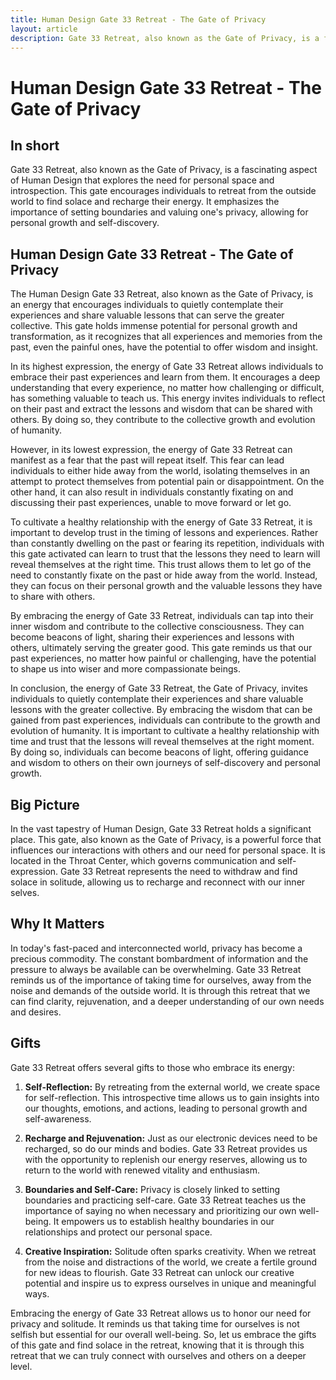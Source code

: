```yaml
---
title: Human Design Gate 33 Retreat - The Gate of Privacy
layout: article
description: Gate 33 Retreat, also known as the Gate of Privacy, is a fascinating aspect of Human Design that explores the need for personal space and introspection. This gate encourages individuals to retreat from the outside world to find solace and recharge their energy. It emphasizes the importance of setting boundaries and valuing one's privacy, allowing for personal growth and self-discovery.
---
```

# Human Design Gate 33 Retreat - The Gate of Privacy
## In short
 Gate 33 Retreat, also known as the Gate of Privacy, is a fascinating aspect of Human Design that explores the need for personal space and introspection. This gate encourages individuals to retreat from the outside world to find solace and recharge their energy. It emphasizes the importance of setting boundaries and valuing one's privacy, allowing for personal growth and self-discovery.

## Human Design Gate 33 Retreat - The Gate of Privacy
The Human Design Gate 33 Retreat, also known as the Gate of Privacy, is an energy that encourages individuals to quietly contemplate their experiences and share valuable lessons that can serve the greater collective. This gate holds immense potential for personal growth and transformation, as it recognizes that all experiences and memories from the past, even the painful ones, have the potential to offer wisdom and insight.

In its highest expression, the energy of Gate 33 Retreat allows individuals to embrace their past experiences and learn from them. It encourages a deep understanding that every experience, no matter how challenging or difficult, has something valuable to teach us. This energy invites individuals to reflect on their past and extract the lessons and wisdom that can be shared with others. By doing so, they contribute to the collective growth and evolution of humanity.

However, in its lowest expression, the energy of Gate 33 Retreat can manifest as a fear that the past will repeat itself. This fear can lead individuals to either hide away from the world, isolating themselves in an attempt to protect themselves from potential pain or disappointment. On the other hand, it can also result in individuals constantly fixating on and discussing their past experiences, unable to move forward or let go.

To cultivate a healthy relationship with the energy of Gate 33 Retreat, it is important to develop trust in the timing of lessons and experiences. Rather than constantly dwelling on the past or fearing its repetition, individuals with this gate activated can learn to trust that the lessons they need to learn will reveal themselves at the right time. This trust allows them to let go of the need to constantly fixate on the past or hide away from the world. Instead, they can focus on their personal growth and the valuable lessons they have to share with others.

By embracing the energy of Gate 33 Retreat, individuals can tap into their inner wisdom and contribute to the collective consciousness. They can become beacons of light, sharing their experiences and lessons with others, ultimately serving the greater good. This gate reminds us that our past experiences, no matter how painful or challenging, have the potential to shape us into wiser and more compassionate beings.

In conclusion, the energy of Gate 33 Retreat, the Gate of Privacy, invites individuals to quietly contemplate their experiences and share valuable lessons with the greater collective. By embracing the wisdom that can be gained from past experiences, individuals can contribute to the growth and evolution of humanity. It is important to cultivate a healthy relationship with time and trust that the lessons will reveal themselves at the right moment. By doing so, individuals can become beacons of light, offering guidance and wisdom to others on their own journeys of self-discovery and personal growth.
## Big Picture

In the vast tapestry of Human Design, Gate 33 Retreat holds a significant place. This gate, also known as the Gate of Privacy, is a powerful force that influences our interactions with others and our need for personal space. It is located in the Throat Center, which governs communication and self-expression. Gate 33 Retreat represents the need to withdraw and find solace in solitude, allowing us to recharge and reconnect with our inner selves.

## Why It Matters

In today's fast-paced and interconnected world, privacy has become a precious commodity. The constant bombardment of information and the pressure to always be available can be overwhelming. Gate 33 Retreat reminds us of the importance of taking time for ourselves, away from the noise and demands of the outside world. It is through this retreat that we can find clarity, rejuvenation, and a deeper understanding of our own needs and desires.

## Gifts

Gate 33 Retreat offers several gifts to those who embrace its energy:

1. **Self-Reflection:** By retreating from the external world, we create space for self-reflection. This introspective time allows us to gain insights into our thoughts, emotions, and actions, leading to personal growth and self-awareness.

2. **Recharge and Rejuvenation:** Just as our electronic devices need to be recharged, so do our minds and bodies. Gate 33 Retreat provides us with the opportunity to replenish our energy reserves, allowing us to return to the world with renewed vitality and enthusiasm.

3. **Boundaries and Self-Care:** Privacy is closely linked to setting boundaries and practicing self-care. Gate 33 Retreat teaches us the importance of saying no when necessary and prioritizing our own well-being. It empowers us to establish healthy boundaries in our relationships and protect our personal space.

4. **Creative Inspiration:** Solitude often sparks creativity. When we retreat from the noise and distractions of the world, we create a fertile ground for new ideas to flourish. Gate 33 Retreat can unlock our creative potential and inspire us to express ourselves in unique and meaningful ways.

Embracing the energy of Gate 33 Retreat allows us to honor our need for privacy and solitude. It reminds us that taking time for ourselves is not selfish but essential for our overall well-being. So, let us embrace the gifts of this gate and find solace in the retreat, knowing that it is through this retreat that we can truly connect with ourselves and others on a deeper level.